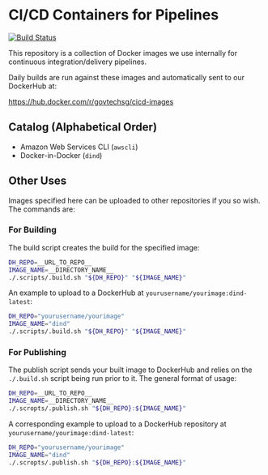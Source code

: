 # CI/CD Containers for Pipelines

[![Build Status](https://travis-ci.org/GovTechSG/cicd-images.svg?branch=master)](https://travis-ci.org/GovTechSG/cicd-images)

This repository is a collection of Docker images we use internally for continuous integration/delivery pipelines.

Daily builds are run against these images and automatically sent to our DockerHub at:

https://hub.docker.com/r/govtechsg/cicd-images

## Catalog (Alphabetical Order)

- Amazon Web Services CLI (`awscli`)
- Docker-in-Docker (`dind`)

## Other Uses
Images specified here can be uploaded to other repositories if you so wish. The commands are:

### For Building
The build script creates the build for the specified image:

```bash
DH_REPO=__URL_TO_REPO__
IMAGE_NAME=__DIRECTORY_NAME__
./.scripts/.build.sh "${DH_REPO}" "${IMAGE_NAME}"
```

An example to upload to a DockerHub at `yourusername/yourimage:dind-latest`:

```bash
DH_REPO="yourusername/yourimage"
IMAGE_NAME="dind"
./.scripts/.build.sh "${DH_REPO}" "${IMAGE_NAME}"
```

### For Publishing
The publish script sends your built image to DockerHub and relies on the `./.build.sh` script being run prior to it. The general format of usage:

```bash
DH_REPO=__URL_TO_REPO__
IMAGE_NAME=__DIRECTORY_NAME__
./.scropts/.publish.sh "${DH_REPO}:${IMAGE_NAME}"
```

A corresponding example to upload to a DockerHub repository at `yourusername/yourimage:dind-latest`:

```bash
DH_REPO="yourusername/yourimage"
IMAGE_NAME="dind"
./.scropts/.publish.sh "${DH_REPO}:${IMAGE_NAME}"
```